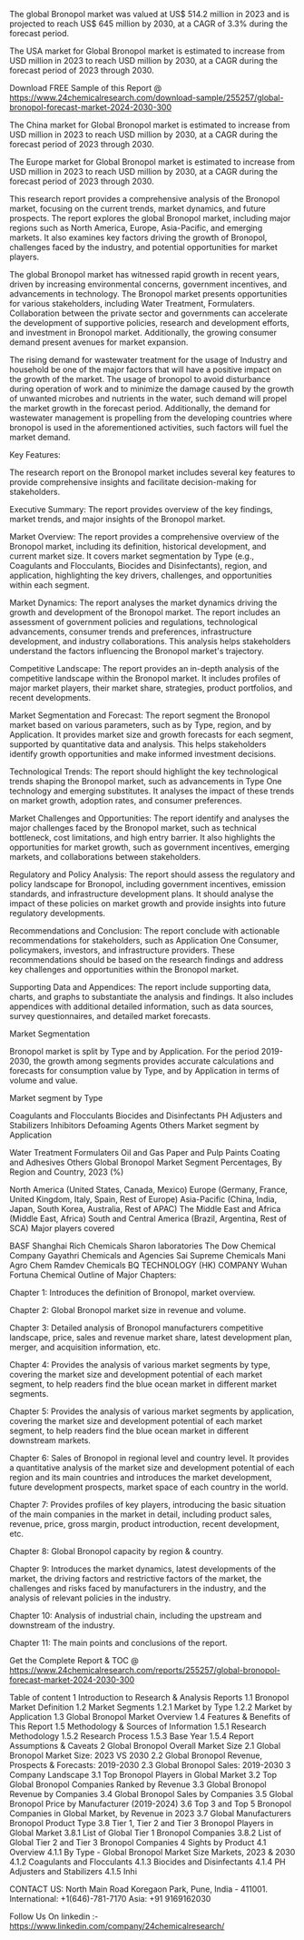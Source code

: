 The global Bronopol market was valued at US$ 514.2 million in 2023 and is projected to reach US$ 645 million by 2030, at a CAGR of 3.3% during the forecast period.

The USA market for Global Bronopol market is estimated to increase from USD million in 2023 to reach USD million by 2030, at a CAGR during the forecast period of 2023 through 2030.

Download FREE Sample of this Report @ https://www.24chemicalresearch.com/download-sample/255257/global-bronopol-forecast-market-2024-2030-300

The China market for Global Bronopol market is estimated to increase from USD million in 2023 to reach USD million by 2030, at a CAGR during the forecast period of 2023 through 2030.

The Europe market for Global Bronopol market is estimated to increase from USD million in 2023 to reach USD million by 2030, at a CAGR during the forecast period of 2023 through 2030.

This research report provides a comprehensive analysis of the Bronopol market, focusing on the current trends, market dynamics, and future prospects. The report explores the global Bronopol market, including major regions such as North America, Europe, Asia-Pacific, and emerging markets. It also examines key factors driving the growth of Bronopol, challenges faced by the industry, and potential opportunities for market players.

The global Bronopol market has witnessed rapid growth in recent years, driven by increasing environmental concerns, government incentives, and advancements in technology. The Bronopol market presents opportunities for various stakeholders, including Water Treatment, Formulaters. Collaboration between the private sector and governments can accelerate the development of supportive policies, research and development efforts, and investment in Bronopol market. Additionally, the growing consumer demand present avenues for market expansion.

The rising demand for wastewater treatment for the usage of Industry and household be one of the major factors that will have a positive impact on the growth of the market. The usage of bronopol to avoid disturbance during operation of work and to minimize the damage caused by the growth of unwanted microbes and nutrients in the water, such demand will propel the market growth in the forecast period. Additionally, the demand for wastewater management is propelling from the developing countries where bronopol is used in the aforementioned activities, such factors will fuel the market demand.

Key Features:

The research report on the Bronopol market includes several key features to provide comprehensive insights and facilitate decision-making for stakeholders.

Executive Summary: The report provides overview of the key findings, market trends, and major insights of the Bronopol market.

Market Overview: The report provides a comprehensive overview of the Bronopol market, including its definition, historical development, and current market size. It covers market segmentation by Type (e.g., Coagulants and Flocculants, Biocides and Disinfectants), region, and application, highlighting the key drivers, challenges, and opportunities within each segment.

Market Dynamics: The report analyses the market dynamics driving the growth and development of the Bronopol market. The report includes an assessment of government policies and regulations, technological advancements, consumer trends and preferences, infrastructure development, and industry collaborations. This analysis helps stakeholders understand the factors influencing the Bronopol market's trajectory.

Competitive Landscape: The report provides an in-depth analysis of the competitive landscape within the Bronopol market. It includes profiles of major market players, their market share, strategies, product portfolios, and recent developments.

Market Segmentation and Forecast: The report segment the Bronopol market based on various parameters, such as by Type, region, and by Application. It provides market size and growth forecasts for each segment, supported by quantitative data and analysis. This helps stakeholders identify growth opportunities and make informed investment decisions.

Technological Trends: The report should highlight the key technological trends shaping the Bronopol market, such as advancements in Type One technology and emerging substitutes. It analyses the impact of these trends on market growth, adoption rates, and consumer preferences.

Market Challenges and Opportunities: The report identify and analyses the major challenges faced by the Bronopol market, such as technical bottleneck, cost limitations, and high entry barrier. It also highlights the opportunities for market growth, such as government incentives, emerging markets, and collaborations between stakeholders.

Regulatory and Policy Analysis: The report should assess the regulatory and policy landscape for Bronopol, including government incentives, emission standards, and infrastructure development plans. It should analyse the impact of these policies on market growth and provide insights into future regulatory developments.

Recommendations and Conclusion: The report conclude with actionable recommendations for stakeholders, such as Application One Consumer, policymakers, investors, and infrastructure providers. These recommendations should be based on the research findings and address key challenges and opportunities within the Bronopol market.

Supporting Data and Appendices: The report include supporting data, charts, and graphs to substantiate the analysis and findings. It also includes appendices with additional detailed information, such as data sources, survey questionnaires, and detailed market forecasts.

Market Segmentation

Bronopol market is split by Type and by Application. For the period 2019-2030, the growth among segments provides accurate calculations and forecasts for consumption value by Type, and by Application in terms of volume and value.

Market segment by Type

Coagulants and Flocculants
Biocides and Disinfectants
PH Adjusters and Stabilizers
Inhibitors
Defoaming Agents
Others
Market segment by Application

Water Treatment
Formulaters
Oil and Gas
Paper and Pulp
Paints
Coating and Adhesives
Others
Global Bronopol Market Segment Percentages, By Region and Country, 2023 (%)

North America (United States, Canada, Mexico)
Europe (Germany, France, United Kingdom, Italy, Spain, Rest of Europe)
Asia-Pacific (China, India, Japan, South Korea, Australia, Rest of APAC)
The Middle East and Africa (Middle East, Africa)
South and Central America (Brazil, Argentina, Rest of SCA)
Major players covered

BASF
Shanghai Rich Chemicals
Sharon laboratories
The Dow Chemical Company
Gayathri Chemicals and Agencies
Sai Supreme Chemicals
Mani Agro Chem
Ramdev Chemicals
BQ TECHNOLOGY (HK) COMPANY
Wuhan Fortuna Chemical
Outline of Major Chapters:

Chapter 1: Introduces the definition of Bronopol, market overview.

Chapter 2: Global Bronopol market size in revenue and volume.

Chapter 3: Detailed analysis of Bronopol manufacturers competitive landscape, price, sales and revenue market share, latest development plan, merger, and acquisition information, etc.

Chapter 4: Provides the analysis of various market segments by type, covering the market size and development potential of each market segment, to help readers find the blue ocean market in different market segments.

Chapter 5: Provides the analysis of various market segments by application, covering the market size and development potential of each market segment, to help readers find the blue ocean market in different downstream markets.

Chapter 6: Sales of Bronopol in regional level and country level. It provides a quantitative analysis of the market size and development potential of each region and its main countries and introduces the market development, future development prospects, market space of each country in the world.

Chapter 7: Provides profiles of key players, introducing the basic situation of the main companies in the market in detail, including product sales, revenue, price, gross margin, product introduction, recent development, etc.

Chapter 8: Global Bronopol capacity by region & country.

Chapter 9: Introduces the market dynamics, latest developments of the market, the driving factors and restrictive factors of the market, the challenges and risks faced by manufacturers in the industry, and the analysis of relevant policies in the industry.

Chapter 10: Analysis of industrial chain, including the upstream and downstream of the industry.

Chapter 11: The main points and conclusions of the report.

Get the Complete Report & TOC @ https://www.24chemicalresearch.com/reports/255257/global-bronopol-forecast-market-2024-2030-300

Table of content
1 Introduction to Research & Analysis Reports
1.1 Bronopol Market Definition
1.2 Market Segments
1.2.1 Market by Type
1.2.2 Market by Application
1.3 Global Bronopol Market Overview
1.4 Features & Benefits of This Report
1.5 Methodology & Sources of Information
1.5.1 Research Methodology
1.5.2 Research Process
1.5.3 Base Year
1.5.4 Report Assumptions & Caveats
2 Global Bronopol Overall Market Size
2.1 Global Bronopol Market Size: 2023 VS 2030
2.2 Global Bronopol Revenue, Prospects & Forecasts: 2019-2030
2.3 Global Bronopol Sales: 2019-2030
3 Company Landscape
3.1 Top Bronopol Players in Global Market
3.2 Top Global Bronopol Companies Ranked by Revenue
3.3 Global Bronopol Revenue by Companies
3.4 Global Bronopol Sales by Companies
3.5 Global Bronopol Price by Manufacturer (2019-2024)
3.6 Top 3 and Top 5 Bronopol Companies in Global Market, by Revenue in 2023
3.7 Global Manufacturers Bronopol Product Type
3.8 Tier 1, Tier 2 and Tier 3 Bronopol Players in Global Market
3.8.1 List of Global Tier 1 Bronopol Companies
3.8.2 List of Global Tier 2 and Tier 3 Bronopol Companies
4 Sights by Product
4.1 Overview
4.1.1 By Type - Global Bronopol Market Size Markets, 2023 & 2030
4.1.2 Coagulants and Flocculants
4.1.3 Biocides and Disinfectants
4.1.4 PH Adjusters and Stabilizers
4.1.5 Inhi

CONTACT US:
North Main Road Koregaon Park, Pune, India - 411001.
International: +1(646)-781-7170
Asia: +91 9169162030

Follow Us On linkedin :- https://www.linkedin.com/company/24chemicalresearch/

